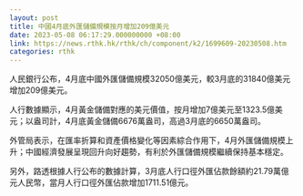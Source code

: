 ```yaml
---
layout: post
title: 中國4月底外匯儲備規模按月增加209億美元
date: 2023-05-08 06:17:29.000000000 +08:00
link: https://news.rthk.hk/rthk/ch/component/k2/1699609-20230508.htm
categories: rthk
---
```


人民銀行公布，4月底中國外匯儲備規模32050億美元，較3月底的31840億美元增加209億美元。

人行數據顯示，4月黃金儲備對應的美元價值，按月增加7億美元至1323.5億美元；以盎司計，4月底黃金儲備6676萬盎司，高過3月底的6650萬盎司。

外管局表示，在匯率折算和資產價格變化等因素綜合作用下，4月外匯儲備規模上升；中國經濟發展呈現回升向好趨勢，有利於外匯儲備規模繼續保持基本穩定。

另外，路透根據人行公布的數據計算，3月底人行口徑外匯佔款餘額約21.79萬億元人民幣，當月人行口徑外匯佔款增加1711.51億元。
